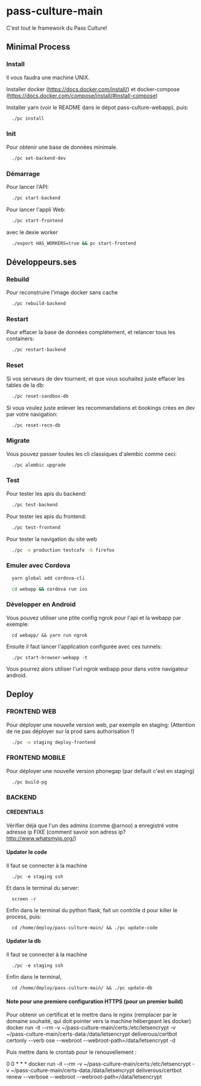 # pass-culture-main

C'est tout le framework du Pass Culture!

## Minimal Process

### Install
  Il vous faudra une machine UNIX.

  Installer docker (https://docs.docker.com/install/) et docker-compose (https://docs.docker.com/compose/install/#install-compose)

  Installer yarn (voir le README dans le dépot pass-culture-webapp), puis:

  ```bash
    ./pc install
  ```

### Init
  Pour obtenir une base de données minimale.
  ```bash
    ./pc set-backend-dev
  ```

### Démarrage
  Pour lancer l'API:
  ```bash
    ./pc start-backend
  ```
  Pour lancer l'appli Web:
  ```bash
    ./pc start-frontend
  ```
  avec le dexie worker
  ```bash
    ./export HAS_WORKERS=true && pc start-frontend
  ```

## Développeurs.ses

### Rebuild
  Pour reconstruire l'image docker sans cache
  ```bash
    ./pc rebuild-backend
  ```

### Restart
  Pour effacer la base de données complétement, et relancer tous les containers:
  ```bash
    ./pc restart-backend
  ```

### Reset
  Si vos serveurs de dev tournent, et que vous souhaitez juste effacer
  les tables de la db:
  ```bash
    ./pc reset-sandbox-db
  ```
  Si vous voulez juste enlever les recommandations et bookings crées en dev par votre
  navigation:
  ```bash
    ./pc reset-reco-db
  ```

### Migrate
  Vous pouvez passer toutes les cli classiques d'alembic
  comme ceci:
  ```bash
    ./pc alembic upgrade
  ```

### Test
  Pour tester les apis du backend:
  ```bash
    ./pc test-backend
  ```

  Pour tester les apis du frontend:
  ```bash
    ./pc test-frontend
  ```

  Pour tester la navigation du site web
  ```bash
    ./pc -e production testcafe -b firefox
  ```

### Emuler avec Cordova

```bash
  yarn global add cordova-cli
```

```bash
  cd webapp && cordova run ios
```
<!-- iPhone-5s, 11.2
iPhone-6, 11.2
iPhone-6-Plus, 11.2
iPhone-6s, 11.2
iPhone-6s-Plus, 11.2
iPhone-7, 11.2
iPhone-7-Plus, 11.2
iPhone-SE, 11.2
iPad-Air, 11.2
iPad-Air-2, 11.2
iPad--5th-generation-, 11.2
iPad-Pro--12-9-inch---2nd-generation-, 11.2
iPad-Pro--10-5-inch-, 11.2
Apple-TV-1080p, tvOS 11.2
Apple-TV-4K-4K, tvOS 11.2
Apple-TV-4K-1080p, tvOS 11.2
iPhone-8, 11.2
iPhone-8-Plus, 11.2
iPhone-X, 11.2
iPad-Pro--9-7-inch-, 11.2
iPad-Pro, 11.2
Apple-Watch-38mm, watchOS 4.2
Apple-Watch-42mm, watchOS 4.2
Apple-Watch-Series-2-38mm, watchOS 4.2
Apple-Watch-Series-2-42mm, watchOS 4.2
Apple-Watch-Series-3-38mm, watchOS 4.2
Apple-Watch-Series-3-42mm, watchOS 4.2 -->

### Développer en Android

  Vous pouvez utiliser une ptite config ngrok pour l'api et la webapp par exemple:
  ```
    cd webapp/ && yarn run ngrok
  ```
  Ensuite il faut lancer l'application configurée avec ces tunnels:
  ```
    ./pc start-browser-webapp -t
  ```
  Vous pourrez alors utiliser l'url ngrok webapp pour dans votre navigateur android.


## Deploy

### FRONTEND WEB
  Pour déployer une nouvelle version web, par exemple en staging:
  (Attention de ne pas déployer sur la prod sans authorisation !)
  ```bash
    ./pc -e staging deploy-frontend
  ```

### FRONTEND MOBILE
  Pour déployer une nouvelle version phonegap (par default c'est en staging)
  ```bash
    ./pc build-pg
  ```

### BACKEND

#### CREDENTIALS

Vérifier déjà que l'un des admins (comme @arnoo) a
enregistré votre adresse ip FIXE (comment savoir son adress ip? http://www.whatsmyip.org/)

#### Updater le code
  Il faut se connecter à la machine
  ```
    ./pc -e staging ssh
  ```
  Et dans le terminal du server:
  ```
    screen -r
  ```
  Enfin dans le terminal du python flask, fait un contrôle d pour killer le process, puis:
  ```
    cd /home/deploy/pass-culture-main/ && ./pc update-code
  ```

#### Updater la db
  Il faut se connecter à la machine
  ```
    ./pc -e staging ssh
  ```
  Enfin dans le terminal,
  ```
    cd /home/deploy/pass-culture-main/ && ./pc update-db
  ```

#### Note pour une premiere configuration HTTPS (pour un premier build)

  Pour obtenir un certificat et le mettre dans le nginx (remplacer <domaine> par le domaine souhaité, qui doit pointer vers la machine hébergeant les docker)
  docker run -it --rm -v ~/pass-culture-main/certs:/etc/letsencrypt       -v ~/pass-culture-main/certs-data:/data/letsencrypt       deliverous/certbot       certonly       --verb
  ose --webroot --webroot-path=/data/letsencrypt       -d <domaine>

  Puis mettre dans le crontab pour le renouvellement :

  0 0 * * * docker run -it --rm -v ~/pass-culture-main/certs:/etc/letsencrypt       -v ~/pass-culture-main/certs-data:/data/letsencrypt       deliverous/certbot       renew       --verbose
  --webroot --webroot-path=/data/letsencrypt
